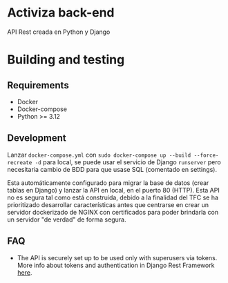 # Activiza back-end

API Rest creada en Python y Django

# Building and testing

## Requirements

-   Docker
-   Docker-compose
-   Python >= 3.12 

## Development

Lanzar `docker-compose.yml` con `sudo docker-compose up --build --force-recreate -d` para local, se puede usar el servicio de Django `runserver` pero necesitaria cambio de BDD para que usase SQL (comentado en settings).

Esta automáticamente configurado para migrar la base de datos (crear tablas en Django) y lanzar la API en local, en el puerto 80 (HTTP). Esta API no es segura tal como está construida, debido a la finalidad del TFC se ha prioritizado desarrollar características antes que centrarse en crear un servidor dockerizado de NGINX con certificados para poder brindarla con un servidor "de verdad" de forma segura.

## FAQ

-   The API is securely set up to be used only with superusers via tokens. More info about tokens and authentication in Django Rest Framework [here](https://www.django-rest-framework.org/api-guide/authentication/).
